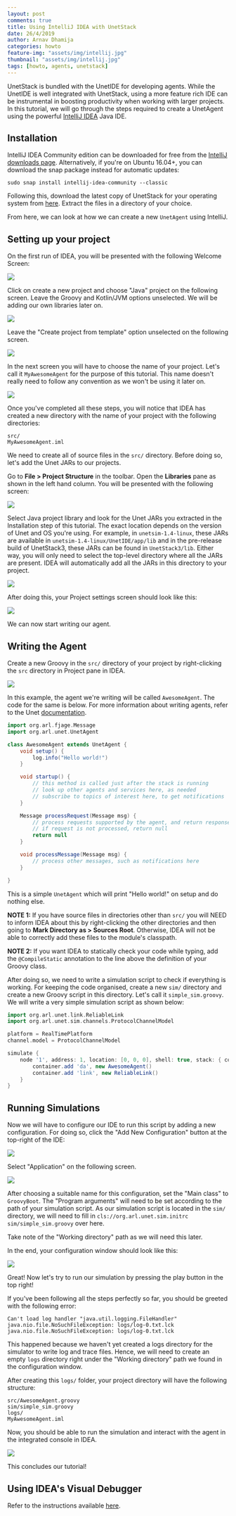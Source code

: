```yaml
---
layout: post
comments: true
title: Using IntelliJ IDEA with UnetStack
date: 26/4/2019
author: Arnav Dhamija
categories: howto
feature-img: "assets/img/intellij.jpg"
thumbnail: "assets/img/intellij.jpg"
tags: [howto, agents, unetstack]
---
```


UnetStack is bundled with the UnetIDE for developing agents. While the UnetIDE is well integrated with UnetStack, using a more feature rich IDE can be instrumental in boosting productivity when working with larger projects. In this tutorial, we will go through the steps required to create a UnetAgent using the powerful [IntelliJ IDEA](https://www.jetbrains.com/idea/) Java IDE.

## Installation

IntelliJ IDEA Community edition can be downloaded for free from the [IntelliJ downloads page](https://www.jetbrains.com/idea/download/#section=linux). Alternatively, if you're on Ubuntu 16.04+, you can download the snap package instead for automatic updates:

`sudo snap install intellij-idea-community --classic`

Following this, download the latest copy of UnetStack for your operating system from [here](https://www.unetstack.net/downloads.html). Extract the files in a directory of your choice.

From here, we can look at how we can create a new `UnetAgent` using IntelliJ.

## Setting up your project

On the first run of IDEA, you will be presented with the following Welcome Screen:

![](assets/img/idea-setup/0.png)

Click on create a new project and choose "Java" project on the following screen. Leave the Groovy and Kotlin/JVM options unselected. We will be adding our own libraries later on.

![](assets/img/idea-setup/1.png)

Leave the "Create project from template" option unselected on the following screen.

![](assets/img/idea-setup/2.png)

In the next screen you will have to choose the name of your project. Let's call it `MyAwesomeAgent` for the purpose of this tutorial. This name doesn't really need to follow any convention as we won't be using it later on.

![](assets/img/idea-setup/3.png)

Once you've completed all these steps, you will notice that IDEA has created a new directory with the name of your project with the following directories:

```
src/
MyAwesomeAgent.iml
```

We need to create all of source files in the `src/` directory. Before doing so, let's add the Unet JARs to our projects.

Go to __File > Project Structure__ in the toolbar. Open the __Libraries__ pane as shown in the left hand column. You will be presented with the following screen:

![](assets/img/idea-setup/4.png)

Select Java project library and look for the Unet JARs you extracted in the Installation step of this tutorial. The exact location depends on the version of Unet and OS you're using. For example, in `unetsim-1.4-linux`, these JARs are available in `unetsim-1.4-linux/UnetIDE/app/lib` and in the pre-release build of UnetStack3, these JARs can be found in `UnetStack3/lib`. Either way, you will only need to select the top-level directory where all the JARs are present. IDEA will automatically add all the JARs in this directory to your project.

![](assets/img/idea-setup/1.png)

After doing this, your Project settings screen should look like this:

![](assets/img/idea-setup/6.png)

We can now start writing our agent.

## Writing the Agent

Create a new Groovy in the `src/` directory of your project by right-clicking the `src` directory in Project pane in IDEA.

![](assets/img/idea-setup/project.png)

In this example, the agent we're writing will be called `AwesomeAgent`. The code for the same is below. For more information about writing agents, refer to the Unet [documentation](https://www.unetstack.net/unet-agents.html).

```groovy
import org.arl.fjage.Message
import org.arl.unet.UnetAgent

class AwesomeAgent extends UnetAgent {
    void setup() {
        log.info("Hello world!")
    }

    void startup() {
        // this method is called just after the stack is running
        // look up other agents and services here, as needed
        // subscribe to topics of interest here, to get notifications
    }

    Message processRequest(Message msg) {
        // process requests supported by the agent, and return responses
        // if request is not processed, return null
        return null
    }

    void processMessage(Message msg) {
        // process other messages, such as notifications here
    }

}
```

This is a simple `UnetAgent` which will print "Hello world!" on setup and do nothing else.

__NOTE 1:__ If you have source files in directories other than `src/` you will NEED to inform IDEA about this by right-clicking the other directories and then going to __Mark Directory as > Sources Root__. Otherwise, IDEA will not be able to correctly add these files to the module's classpath.

__NOTE 2:__ If you want IDEA to statically check your code while typing, add the `@CompileStatic` annotation to the line above the definition of your Groovy class.

After doing so, we need to write a simulation script to check if everything is working. For keeping the code organised, create a new `sim/` directory and create a new Groovy script in this directory. Let's call it `simple_sim.groovy`. We will write a very simple simulation script as shown below:

```groovy
import org.arl.unet.link.ReliableLink
import org.arl.unet.sim.channels.ProtocolChannelModel

platform = RealTimePlatform
channel.model = ProtocolChannelModel

simulate {
    node '1', address: 1, location: [0, 0, 0], shell: true, stack: { container ->
        container.add 'da', new AwesomeAgent()
        container.add 'link', new ReliableLink()
    }
}
```

## Running Simulations

Now we will have to configure our IDE to run this script by adding a new configuration. For doing so, click the "Add New Configuration" button at the top-right of the IDE:


![](assets/img/idea-setup/7.png)

Select "Application" on the following screen.

![](assets/img/idea-setup/config.png)

After choosing a suitable name for this configuration, set the "Main class" to `GroovyBoot`. The "Program arguments" will need to be set according to the path of your simulation script. As our simulation script is located in the `sim/` directory, we will need to fill in `cls://org.arl.unet.sim.initrc sim/simple_sim.groovy` over here.

Take note of the "Working directory" path as we will need this later.

In the end, your configuration window should look like this:

![](assets/img/idea-setup/8.png)

Great! Now let's try to run our simulation by pressing the play button in the top right! 

If you've been following all the steps perfectly so far, you should be greeted with the following error:

```
Can't load log handler "java.util.logging.FileHandler"
java.nio.file.NoSuchFileException: logs/log-0.txt.lck
java.nio.file.NoSuchFileException: logs/log-0.txt.lck
```

This happened because we haven't yet created a logs directory for the simulator to write log and trace files. Hence, we will need to create an empty `logs` directory right under the "Working directory" path we found in the configuration window.

After creating this `logs/` folder, your project directory will have the following structure:

```
src/AwesomeAgent.groovy
sim/simple_sim.groovy
logs/
MyAwesomeAgent.iml
```

Now, you should be able to run the simulation and interact with the agent in the integrated console in IDEA.

![](assets/img/idea-setup/9.png)

This concludes our tutorial!

## Using IDEA's Visual Debugger

Refer to the instructions available [here](https://www.jetbrains.com/help/idea/debugging-code.html).
